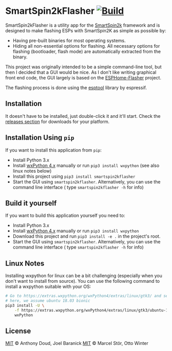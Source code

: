 # SmartSpin2kFlasher [![Build](https://github.com/kadaan/SmartSpin2kFlasher/actions/workflows/build.yml/badge.svg)](https://github.com/kadaan/SmartSpin2kFlasher/actions/workflows/build.yml)

SmartSpin2kFlasher is a utility app for the [SmartSpin2k](https://github.com/doudar/SmartSpin2K)
framework and is designed to make flashing ESPs with SmartSpin2K as simple as possible by:

 * Having pre-built binaries for most operating systems.
 * Hiding all non-essential options for flashing. All necessary options for flashing
   (bootloader, flash mode) are automatically extracted from the binary.

This project was originally intended to be a simple command-line tool,
but then I decided that a GUI would be nice. As I don't like writing graphical
front end code, the GUI largely is based on the
[ESPHome-Flasher](https://github.com/esphome/esphome-flasher)
project.

The flashing process is done using the [esptool](https://github.com/espressif/esptool)
library by espressif.

## Installation

It doesn't have to be installed, just double-click it and it'll start.
Check the [releases section](https://github.com/SmartSpin2K/SmartSpin2kFlasher/releases)
for downloads for your platform.

## Installation Using `pip`

If you want to install this application from `pip`:

- Install Python 3.x
- Install [wxPython 4.x](https://wxpython.org/) manually or run `pip3 install wxpython` (see also linux notes below)
- Install this project using `pip3 install smartspin2kflasher`
- Start the GUI using `smartspin2kflasher`. Alternatively, you can use the command line interface (
  type `smartspin2kflasher -h` for info)

## Build it yourself

If you want to build this application yourself you need to:

- Install Python 3.x
- Install [wxPython 4.x](https://wxpython.org/) manually or run `pip3 install wxpython`
- Download this project and run `pip3 install -e .` in the project's root.
- Start the GUI using `smartspin2kflasher`. Alternatively, you can use the command line interface (
  type `smartspin2kflasher -h` for info)


## Linux Notes

Installing wxpython for linux can be a bit challenging (especially when you don't want to install from source).
You can use the following command to install a wxpython suitable with your OS:

```bash
# Go to https://extras.wxpython.org/wxPython4/extras/linux/gtk3/ and select the correct OS type
# here, we assume ubuntu 18.03 bionic
pip3 install -U \
    -f https://extras.wxpython.org/wxPython4/extras/linux/gtk3/ubuntu-18.04 \
    wxPython
```

## License

[MIT](http://opensource.org/licenses/MIT) © Anthony Doud, Joel Baranick
[MIT](http://opensource.org/licenses/MIT) © Marcel Stör, Otto Winter
